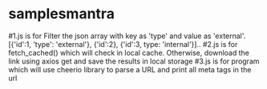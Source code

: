 # samplesmantra
#1.js is for Filter the json array with key as 'type' and value as 'external'. [{'id':1, 'type': 'external'}, {'id':2}, {'id':3, type: 'internal'}]..
#2.js is for fetch_cached() which will check in local cache. Otherwise, download the link using axios get and save the results in local storage
#3.js is for program which will use cheerio library to parse a URL and print all meta tags in the url
